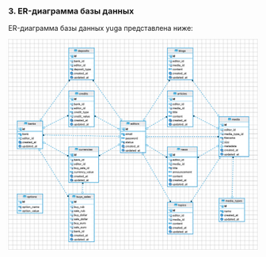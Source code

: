 ### 3. ER-диаграмма базы данных
ER-диаграмма базы данных yuga представлена ниже:
<br>

![img_1.png](img.png)
